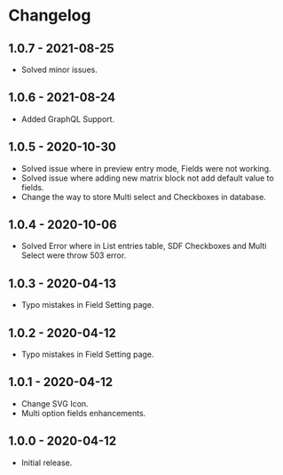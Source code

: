 # Changelog

## 1.0.7 - 2021-08-25
- Solved minor issues.

## 1.0.6 - 2021-08-24
- Added GraphQL Support.

## 1.0.5 - 2020-10-30
- Solved issue where in preview entry mode, Fields were not working.
- Solved issue where adding new matrix block not add default value to fields.
- Change the way to store Multi select and Checkboxes in database.

## 1.0.4 - 2020-10-06
- Solved Error where in List entries table, SDF Checkboxes and Multi Select were throw 503 error.

## 1.0.3 - 2020-04-13
- Typo mistakes in Field Setting page.

## 1.0.2 - 2020-04-12
- Typo mistakes in Field Setting page.

## 1.0.1 - 2020-04-12
- Change SVG Icon.
- Multi option fields enhancements.

## 1.0.0 - 2020-04-12
- Initial release.
